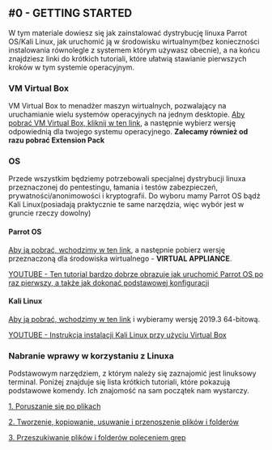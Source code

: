 ## \#0 - GETTING STARTED
W tym materiale dowiesz się jak zainstalować dystrybucję linuxa Parrot OS/Kali Linux, jak uruchomić ją w środowisku wirtualnym(bez konieczności instalowania równolegle z systemem którym używasz obecnie), a na końcu znajdziesz linki do krótkich tutoriali, które ułatwią stawianie pierwszych kroków w tym systemie operacyjnym.

### VM Virtual Box
VM Virtual Box to menadżer maszyn wirtualnych, pozwalający na uruchamianie wielu systemów operacyjnych na jednym desktopie. [Aby pobrać VM Virtual Box, kliknij w ten link](https://www.virtualbox.org/wiki/Downloads), a następnie wybierz wersję odpowiednią dla twojego systemu operacyjnego. **Zalecamy również od razu pobrać Extension Pack**

### OS
Przede wszystkim będziemy potrzebowali specjalnej dystrybucji linuxa przeznaczonej do pentestingu, łamania i testów zabezpieczeń, prywatności/anonimowości i kryptografii. Do wyboru mamy Parrot OS bądź Kali Linux(posiadają praktycznie te same narzędzia, więc wybór jest w gruncie rzeczy dowolny)

#### Parrot OS
[Aby ją pobrać, wchodzimy w ten link](https://parrotlinux.org/download-security.php), a następnie pobierz wersję przeznaczoną dla środowiska wirtualnego - **VIRTUAL APPLIANCE**.

[YOUTUBE - Ten tutorial bardzo dobrze obrazuje jak uruchomić Parrot OS po raz pierwszy, a także jak dokonać podstawowej konfiguracji](https://youtu.be/cvUfApENUUs?t=57)

#### Kali Linux
[Aby ją pobrać, wchodzimy w ten link](https://www.kali.org/downloads/) i wybieramy wersję 2019.3 64-bitową.

[YOUTUBE - Instrukcja instalacji Kali Linux przy użyciu Virtual Box](https://youtu.be/FVmWMogGX4Q?t=101)

### Nabranie wprawy w korzystaniu z Linuxa
Podstawowym narzędziem, z którym należy się zaznajomić jest linuksowy terminal. Poniżej znajduje się lista krótkich tutoriali, które pokazują podstawowe komendy. Ich znajomość na sam początek nam wystarczy.


[1. Poruszanie się po plikach](https://youtu.be/j6vKLJxAKfw)

[2. Tworzenie, kopiowanie, usuwanie i przenoszenie plików i folderów](https://youtu.be/j6vKLJxAKfw)

[3. Przeszukiwanie plików i folderów poleceniem grep](https://youtu.be/VGgTmxXp7xQ)
